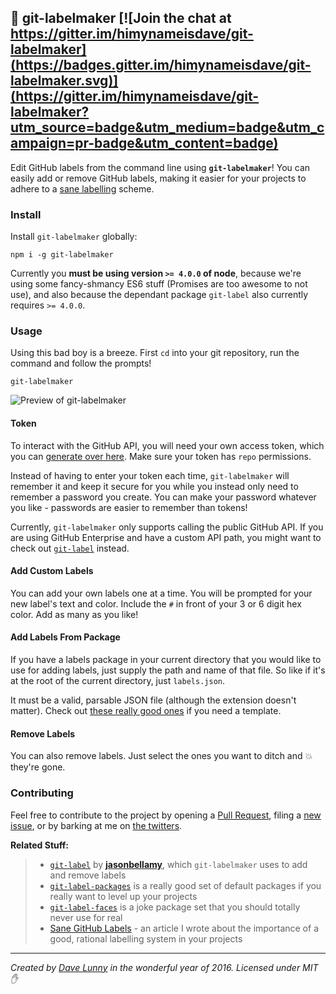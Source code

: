 ## :flags: git-labelmaker [![Join the chat at https://gitter.im/himynameisdave/git-labelmaker](https://badges.gitter.im/himynameisdave/git-labelmaker.svg)](https://gitter.im/himynameisdave/git-labelmaker?utm_source=badge&utm_medium=badge&utm_campaign=pr-badge&utm_content=badge)

Edit GitHub labels from the command line using **`git-labelmaker`**! You can easily add or remove GitHub labels, making it easier for your projects to adhere to a [sane labelling](https://medium.com/@dave_lunny/sane-github-labels-c5d2e6004b63) scheme.

### Install

Install `git-labelmaker` globally:

```
npm i -g git-labelmaker
```

Currently you **must be using version `>= 4.0.0` of node**, because we're using some fancy-shmancy ES6 stuff (Promises are too awesome to not use), and also because the dependant package `git-label` also currently requires `>= 4.0.0`.

### Usage

Using this bad boy is a breeze. First `cd` into your git repository, run the command and follow the prompts!

```
git-labelmaker
```

![Preview of git-labelmaker](http://i.imgur.com/UYSjdNw.png)

#### Token

To interact with the GitHub API, you will need your own access token, which you can [generate over here](https://github.com/settings/tokens). Make sure your token has `repo` permissions.

Instead of having to enter your token each time, `git-labelmaker` will remember it and keep it secure for you while you instead only need to remember a password you create. You can make your password whatever you like - passwords are easier to remember than tokens!

Currently, `git-labelmaker` only supports calling the public GitHub API. If you are using GitHub Enterprise and have a custom API path, you might want to check out [`git-label`](https://github.com/jasonbellamy/git-label) instead.

#### Add Custom Labels

You can add your own labels one at a time. You will be prompted for your new label's text and color. Include the `#` in front of your 3 or 6 digit hex color. Add as many as you like!

#### Add Labels From Package

If you have a labels package in your current directory that you would like to use for adding labels, just supply the path and name of that file. So like if it's at the root of the current directory, just `labels.json`.

It must be a valid, parsable JSON file (although the extension doesn't matter). Check out [these really good ones](https://github.com/jasonbellamy/git-label-packages/tree/master/packages) if you need a template.

#### Remove Labels

You can also remove labels. Just select the ones you want to ditch and :boom: they're gone.

### Contributing

Feel free to contribute to the project by opening a [Pull Request](https://github.com/himynameisdave/git-labelmaker/compare), filing a [new issue](https://github.com/himynameisdave/git-labelmaker/issues/new), or by barking at me on [the twitters](https://twitter.com/dave_lunny).

**Related Stuff:**
> - [`git-label`](https://github.com/jasonbellamy/git-label) by [**jasonbellamy**](https://github.com/jasonbellamy), which `git-labelmaker` uses to add and remove labels
> - [`git-label-packages`](https://github.com/jasonbellamy/git-label-packages) is a really good set of default packages if you really want to level up your projects
> - [`git-label-faces`](https://github.com/himynameisdave/git-label-faces) is a joke package set that you should totally never use for real
> - [Sane GitHub Labels](https://medium.com/@dave_lunny/sane-github-labels-c5d2e6004b63) - an article I wrote about the importance of a good, rational labelling system in your projects

---

*Created by [Dave Lunny](https://twitter.com/dave_lunny) in the wonderful year of 2016.*
*Licensed under MIT :hand:*
